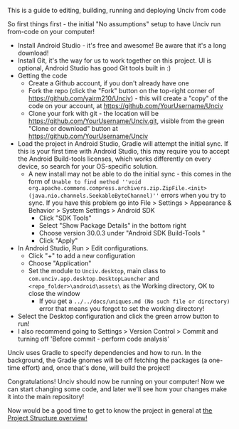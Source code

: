 This is a guide to editing, building, running and deploying Unciv from code

So first things first - the initial "No assumptions" setup to have Unciv run from-code on your computer!

* Install Android Studio - it's free and awesome! Be aware that it's a long download!
* Install Git, it's the way for us to work together on this project. UI is optional, Android Studio has good Git tools built in :)
* Getting the code
   * Create a Github account, if you don't already have one
   * Fork the repo (click the "Fork" button on the top-right corner of https://github.com/yairm210/Unciv) - this will create a "copy" of the code on your account, at https://github.com/YourUsername/Unciv
   * Clone your fork with git - the location will be https://github.com/YourUsername/Unciv.git, visible from the green "Clone or download" button at https://github.com/YourUsername/Unciv
* Load the project in Android Studio, Gradle will attempt the initial sync. If this is your first time with Android Studio, this may require you to accept the Android Build-tools licenses, which works differently on every device, so search for your OS-specific solution.
  * A new install may not be able to do the initial sync - this comes in the form of `Unable to find method ''void org.apache.commons.compress.archivers.zip.ZipFile.<init>(java.nio.channels.SeekableByteChannel)''` errors when you try to sync. If you have this problem go into File > Settings > Appearance & Behavior > System Settings > Android SDK
    * Click "SDK Tools"
    * Select "Show Package Details" in the bottom right
    * Choose version 30.0.3 under "Android SDK Build-Tools <whatever version you have>"
    * Click "Apply"
* In Android Studio, Run > Edit configurations.
  * Click "+" to add a new configuration
  * Choose "Application"
  * Set the module to `Unciv.desktop`, main class to `com.unciv.app.desktop.DesktopLauncher` and `<repo_folder>\android\assets\` as the Working directory, OK to close the window
    * If you get a `../../docs/uniques.md (No such file or directory)` error that means you forgot to set the working directory!
* Select the Desktop configuration and click the green arrow button to run!
* I also recommend going to Settings > Version Control > Commit and turning off 'Before commit - perform code analysis'

Unciv uses Gradle to specify dependencies and how to run. In the background, the Gradle gnomes will be off fetching the packages (a one-time effort) and, once that's done, will build the project!

Congratulations! Unciv should now be running on your computer! Now we can start changing some code, and later we'll see how your changes make it into the main repository!

Now would be a good time to get to know the project in general at [the Project Structure overview!](Project-structure-and-major-classes.md)
